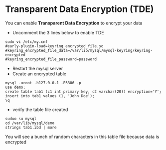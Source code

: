 # Transparent Data Encryption (TDE)

You can enable **Transparent Data Encryption** to encrypt your data

* Uncomment the 3 lines below to enable TDE
```
sudo vi /etc/my.cnf
#early-plugin-load=keyring_encrypted_file.so
#keyring_encrypted_file_data=/var/lib/mysql/mysql-keyring/keyring-encrypted
#keyring_encrypted_file_password=password
```

* Restart the mysql server
* Create an encrypted table

```
mysql -uroot -h127.0.0.1 -P3306 -p
use demo;
create table tab1 (c1 int primary key, c2 varchar(20)) encryption='Y';
insert into tab1 values (1, 'John Doe');
\q
```

* verify the table file created

```
suduo su mysql
cd /var/lib/mysql/demo
strings tab1.ibd | more
```

You will see a bunch of random characters in this table file because data is encrypted
